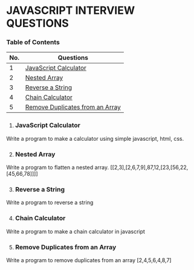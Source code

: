 # JAVASCRIPT INTERVIEW QUESTIONS 
### Table of Contents

| No. | Questions |
| --- | --------- |
| 1 | [JavaScript Calculator](#JavaScript-Calculator) |
| 2 | [Nested Array](#Nested-Array) |
| 3 | [Reverse a String](#Reverse-a-String) |
| 4 | [Chain Calculator](#Chain-Calculator) |
| 5 | [Remove Duplicates from an Array](#Remove-Duplicates-from-an-Array) |


1. ### JavaScript Calculator
Write a program to make a calculator using simple javascript, html, css.

2. ### Nested Array
Write a program to flatten a nested array.
[[2,3],[2,6,7,9],87,12,[23,[56,22,[45,66,78]]]]

3. ### Reverse a String
Write a program to reverse a string

4. ### Chain Calculator
Write a program to make a chain calculator in javascript

5. ### Remove Duplicates from an Array
Write a program to remove duplicates from an array 
[2,4,5,6,4,8,7]
